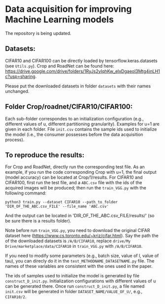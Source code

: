 # Data acquisition for improving Machine Learning models

The repository is being updated.

## Datasets:
CIFAR10 and CIFAR100 can be directly loaded by tensorflow.keras.datasets (see `Utils.py`). Crop and RoadNet can be found here: https://drive.google.com/drive/folders/1RyJs2yIqhKw_elxDgaeol3Mtg4inLH1c?usp=sharing.

Please put the downloaded datasets in folder `datasets` with their names unchanged.

## Folder Crop/roadnet/CIFAR10/CIFAR100:
Each sub-folder correspondes to an initialization configuration (e.g., different values of u, different partitioning granularity). Examples for u=1 are given in each folder. File `init.csv` contains the sample ids used to initialize the model (i.e., the consumer possesses before the data acquisition process).

## To reproduce the results:

For Crop and RoadNet, directly run the corresponding test file. As an example, if you run the code corresponding Crop with u=1, the final output (model accuracy) can be located at Crop/1/results. For CIFAR10 and CIFAR100, first run the test file, and a `ABC.csv` file with the ids of the acquired images will be produced; then run the `train_VGG.py` with the following command:

```
python3 train.py --dataset CIFAR10 --path_to_folder 'DIR_OF_THE_ABC.csv_FILE' --file_name 'ABC.csv'
```

And the output can be located in 'DIR_OF_THE_ABC.csv_FILE/results/' (so be sure there is a results folder).

Note before run `train_VGG.py`, you need to download the original CIFAR dataset here (https://www.cs.toronto.edu/~kriz/cifar.html). Say the path the of the downloaded datasets is `/A/B/CIFAR10`, replace `drive/My Drive/marketplace/data/CIFAR10` in `train_VGG.py` with `/A/B/CIFAR10`.

If you need to modify some parameters (e.g., batch size, value of l, value of tau), you can direcly do it in the `test_METHODNAME_DATASETNAME.py` file. The names of these variables are consistent with the ones used in the paper.

The ids of samples used to initialize the model is generated by file `construct_D_init.py`. Initialization configurations with different values of u can be generated there. Once run `construct_D_init.py`, a file named `init.csv` will be generated in folder `DATASET_NAME/VALUE_OF_U/`, e.g., `CIFAR10/2`.
